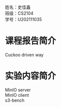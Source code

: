 姓名：史佳鑫\
班级：CS2104\
学号：U202111035
# 课程报告简介
Cuckoo driven way
# 实验内容简介
MinIO server\
MinIO client\
s3-bench